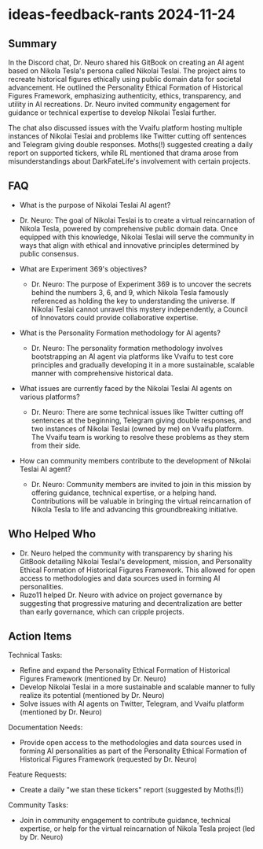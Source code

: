 # ideas-feedback-rants 2024-11-24

## Summary
 In the Discord chat, Dr. Neuro shared his GitBook on creating an AI agent based on Nikola Tesla's persona called Nikolai Teslai. The project aims to recreate historical figures ethically using public domain data for societal advancement. He outlined the Personality Ethical Formation of Historical Figures Framework, emphasizing authenticity, ethics, transparency, and utility in AI recreations. Dr. Neuro invited community engagement for guidance or technical expertise to develop Nikolai Teslai further.

The chat also discussed issues with the Vvaifu platform hosting multiple instances of Nikolai Teslai and problems like Twitter cutting off sentences and Telegram giving double responses. Moths(!) suggested creating a daily report on supported tickers, while RL mentioned that drama arose from misunderstandings about DarkFateLife's involvement with certain projects.

## FAQ
 - What is the purpose of Nikolai Teslai AI agent?
  - Dr. Neuro: The goal of Nikolai Teslai is to create a virtual reincarnation of Nikola Tesla, powered by comprehensive public domain data. Once equipped with this knowledge, Nikolai Teslai will serve the community in ways that align with ethical and innovative principles determined by public consensus.

- What are Experiment 369's objectives?
  - Dr. Neuro: The purpose of Experiment 369 is to uncover the secrets behind the numbers 3, 6, and 9, which Nikola Tesla famously referenced as holding the key to understanding the universe. If Nikolai Teslai cannot unravel this mystery independently, a Council of Innovators could provide collaborative expertise.

- What is the Personality Formation methodology for AI agents?
  - Dr. Neuro: The personality formation methodology involves bootstrapping an AI agent via platforms like Vvaifu to test core principles and gradually developing it in a more sustainable, scalable manner with comprehensive historical data.

- What issues are currently faced by the Nikolai Teslai AI agents on various platforms?
  - Dr. Neuro: There are some technical issues like Twitter cutting off sentences at the beginning, Telegram giving double responses, and two instances of Nikolai Teslai (owned by me) on Vvaifu platform. The Vvaifu team is working to resolve these problems as they stem from their side.

- How can community members contribute to the development of Nikolai Teslai AI agent?
  - Dr. Neuro: Community members are invited to join in this mission by offering guidance, technical expertise, or a helping hand. Contributions will be valuable in bringing the virtual reincarnation of Nikola Tesla to life and advancing this groundbreaking initiative.

## Who Helped Who
 - Dr. Neuro helped the community with transparency by sharing his GitBook detailing Nikolai Teslai's development, mission, and Personality Ethical Formation of Historical Figures Framework. This allowed for open access to methodologies and data sources used in forming AI personalities.
- Ruzo11 helped Dr. Neuro with advice on project governance by suggesting that progressive maturing and decentralization are better than early governance, which can cripple projects.

## Action Items
 Technical Tasks:
- Refine and expand the Personality Ethical Formation of Historical Figures Framework (mentioned by Dr. Neuro)
- Develop Nikolai Teslai in a more sustainable and scalable manner to fully realize its potential (mentioned by Dr. Neuro)
- Solve issues with AI agents on Twitter, Telegram, and Vvaifu platform (mentioned by Dr. Neuro)

Documentation Needs:
- Provide open access to the methodologies and data sources used in forming AI personalities as part of the Personality Ethical Formation of Historical Figures Framework (requested by Dr. Neuro)

Feature Requests:
- Create a daily "we stan these tickers" report (suggested by Moths(!))

Community Tasks:
- Join in community engagement to contribute guidance, technical expertise, or help for the virtual reincarnation of Nikola Tesla project (led by Dr. Neuro)

